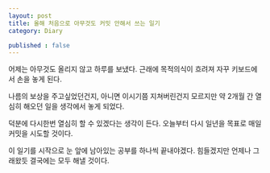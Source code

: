 ```yaml
---
layout: post
title: 올해 처음으로 아무것도 커밋 안해서 쓰는 일기
category: Diary

published : false
---
```


어제는 아무것도 올리지 않고 하루를 보냈다. 근래에 목적의식이 흐려져 자꾸 키보드에서 손을 놓게 된다. 

나름의 보상을 주고싶었던건지, 아니면 이시기쯤 지쳐버린건지 모르지만 약 2개월 간 열심히 해오던 일을 생각에서 놓게 되었다.

덕분에 다시한번 열심히 할 수 있겠다는 생각이 든다. 오늘부터 다시 일년을 목표로 매일 커밋을 시도할 것이다.

이 일기를 시작으로 눈 앞에 남아있는 공부를 하나씩 끝내야겠다. 힘들겠지만 언제나 그래왔듯 결국에는 모두 해낼 것이다.